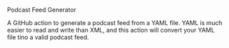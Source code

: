 Podcast Feed Generator

A GitHub action to generate a podcast feed from a YAML file. YAML is much easier to read and write than XML, and this action will convert your YAML file tino a valid podcast feed.
